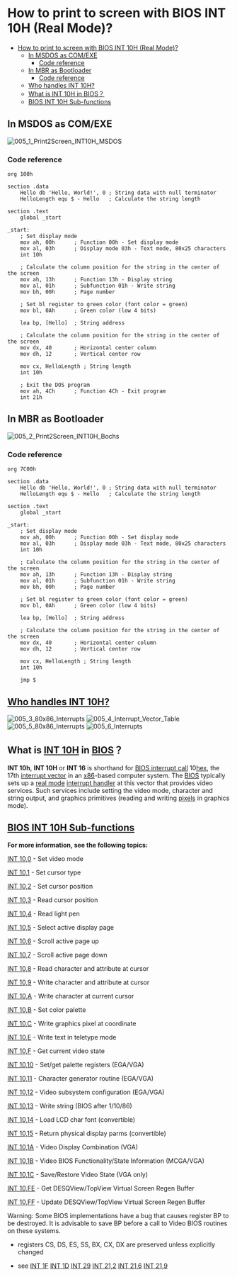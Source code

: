 # How to print to screen with BIOS INT 10H (Real Mode)?

- [How to print to screen with BIOS INT 10H (Real Mode)?](#how-to-print-to-screen-with-bios-int-10h-real-mode)
  - [In MSDOS as COM/EXE](#in-msdos-as-comexe)
    - [Code reference](#code-reference)
  - [In MBR as Bootloader](#in-mbr-as-bootloader)
    - [Code reference](#code-reference-1)
  - [Who handles INT 10H?](#who-handles-int-10h)
  - [What is INT 10H in BIOS？](#what-is-int-10h-in-bios)
  - [BIOS INT 10H Sub-functions](#bios-int-10h-sub-functions)

## In MSDOS as COM/EXE

![005_1_Print2Screen_INT10H_MSDOS](./Images/005_1_Print2Screen_INT10H_MSDOS.png)

### Code reference

```
org 100h

section .data
    Hello db 'Hello, World!', 0 ; String data with null terminator
    HelloLength equ $ - Hello   ; Calculate the string length

section .text
    global _start

_start:
    ; Set display mode
    mov ah, 00h      ; Function 00h - Set display mode
    mov al, 03h      ; Display mode 03h - Text mode, 80x25 characters
    int 10h

    ; Calculate the column position for the string in the center of the screen
    mov ah, 13h      ; Function 13h - Display string
    mov al, 01h      ; Subfunction 01h - Write string
    mov bh, 00h      ; Page number

    ; Set bl register to green color (font color = green)
    mov bl, 0Ah      ; Green color (low 4 bits)

    lea bp, [Hello]  ; String address

    ; Calculate the column position for the string in the center of the screen
    mov dx, 40       ; Horizontal center column
    mov dh, 12       ; Vertical center row

    mov cx, HelloLength ; String length
    int 10h

    ; Exit the DOS program
    mov ah, 4Ch      ; Function 4Ch - Exit program
    int 21h
```

## In MBR as Bootloader

![005_2_Print2Screen_INT10H_Bochs](./Images/005_2_Print2Screen_INT10H_Bochs.png)

### Code reference

```
org 7C00h

section .data
    Hello db 'Hello, World!', 0 ; String data with null terminator
    HelloLength equ $ - Hello   ; Calculate the string length

section .text
    global _start

_start:
    ; Set display mode
    mov ah, 00h      ; Function 00h - Set display mode
    mov al, 03h      ; Display mode 03h - Text mode, 80x25 characters
    int 10h

    ; Calculate the column position for the string in the center of the screen
    mov ah, 13h      ; Function 13h - Display string
    mov al, 01h      ; Subfunction 01h - Write string
    mov bh, 00h      ; Page number

    ; Set bl register to green color (font color = green)
    mov bl, 0Ah      ; Green color (low 4 bits)

    lea bp, [Hello]  ; String address

    ; Calculate the column position for the string in the center of the screen
    mov dx, 40       ; Horizontal center column
    mov dh, 12       ; Vertical center row

    mov cx, HelloLength ; String length
    int 10h

    jmp $
```

## [Who handles INT 10H?](https://un.uobasrah.edu.iq/lectures/8108.pdf)

![005_3_80x86_Interrupts](./Images/005_3_80x86_Interrupts.png)
![005_4_Interrupt_Vector_Table](./Images/005_4_Interrupt_Vector_Table.png)
![005_5_80x86_Interrupts](./Images/005_5_80x86_Interrupts.png)
![005_6_Interrupts](./Images/005_6_Interrupts.png)

## What is [INT 10H](https://en.wikipedia.org/wiki/INT_10H) in [BIOS](https://wiki.osdev.org/BIOS#BIOS_functionshttps://wiki.osdev.org/BIOS#BIOS_functions)？

**INT 10h**, **INT 10H** or **INT 16** is shorthand for [BIOS interrupt call](https://en.wikipedia.org/wiki/BIOS_interrupt_call "BIOS interrupt call") 10[hex](https://en.wikipedia.org/wiki/Hexadecimal "Hexadecimal"), the 17th [interrupt vector](https://en.wikipedia.org/wiki/Interrupt_vector "Interrupt vector") in an [x86](https://en.wikipedia.org/wiki/X86 "X86")-based computer system. The [BIOS](https://en.wikipedia.org/wiki/BIOS "BIOS") typically sets up a [real mode](https://en.wikipedia.org/wiki/Real_mode "Real mode") [interrupt handler](https://en.wikipedia.org/wiki/Interrupt_handler "Interrupt handler") at this vector that provides video services. Such services include setting the video mode, character and string output, and graphics primitives (reading and writing [pixels](https://en.wikipedia.org/wiki/Pixel "Pixel") in graphics mode).

## [BIOS INT 10H Sub-functions](https://stanislavs.org/helppc/int_10.html)

**For more information, see the following topics:**

[INT 10,0](https://stanislavs.org/helppc/int_10-0.html) - Set video mode

[INT 10,1](https://stanislavs.org/helppc/int_10-1.html) - Set cursor type

[INT 10,2](https://stanislavs.org/helppc/int_10-2.html) - Set cursor position

[INT 10,3](https://stanislavs.org/helppc/int_10-3.html) - Read cursor position

[INT 10,4](https://stanislavs.org/helppc/int_10-4.html) - Read light pen

[INT 10,5](https://stanislavs.org/helppc/int_10-5.html) - Select active display page

[INT 10,6](https://stanislavs.org/helppc/int_10-6.html) - Scroll active page up

[INT 10,7](https://stanislavs.org/helppc/int_10-7.html) - Scroll active page down

[INT 10,8](https://stanislavs.org/helppc/int_10-8.html) - Read character and attribute at cursor

[INT 10,9](https://stanislavs.org/helppc/int_10-9.html) - Write character and attribute at cursor

[INT 10,A](https://stanislavs.org/helppc/int_10-a.html) - Write character at current cursor

[INT 10,B](https://stanislavs.org/helppc/int_10-b.html) - Set color palette

[INT 10,C](https://stanislavs.org/helppc/int_10-c.html) - Write graphics pixel at coordinate

[INT 10,E](https://stanislavs.org/helppc/int_10-e.html) - Write text in teletype mode

[INT 10,F](https://stanislavs.org/helppc/int_10-f.html) - Get current video state

[INT 10,10](https://stanislavs.org/helppc/int_10-10.html) - Set/get palette registers (EGA/VGA)

[INT 10,11](https://stanislavs.org/helppc/int_10-11.html) - Character generator routine (EGA/VGA)

[INT 10,12](https://stanislavs.org/helppc/int_10-12.html) - Video subsystem configuration (EGA/VGA)

[INT 10,13](https://stanislavs.org/helppc/int_10-13.html) - Write string (BIOS after 1/10/86)

[INT 10,14](https://stanislavs.org/helppc/int_10-14.html) - Load LCD char font (convertible)

[INT 10,15](https://stanislavs.org/helppc/int_10-15.html) - Return physical display parms (convertible)

[INT 10,1A](https://stanislavs.org/helppc/int_10-1a.html) - Video Display Combination (VGA)

[INT 10,1B](https://stanislavs.org/helppc/int_10-1b.html) - Video BIOS Functionality/State Information (MCGA/VGA)

[INT 10,1C](https://stanislavs.org/helppc/int_10-1c.html) - Save/Restore Video State  (VGA only)

[INT 10,FE](https://stanislavs.org/helppc/int_10-fe.html) - Get DESQView/TopView Virtual Screen Regen Buffer

[INT 10,FF](https://stanislavs.org/helppc/int_10-ff.html) - Update DESQView/TopView Virtual Screen Regen Buffer

Warning: Some BIOS implementations have a bug that causes register
BP to be destroyed.   It is advisable to save BP before a call to
Video BIOS routines on these systems.

- registers CS, DS, ES, SS, BX, CX, DX are preserved unless explicitly changed

- see  [INT 1F](https://stanislavs.org/helppc/int_1f.html)  [INT 1D](https://stanislavs.org/helppc/int_1d.html)  [INT 29](https://stanislavs.org/helppc/int_29.html)  [INT 21,2](https://stanislavs.org/helppc/int_21-2.html)  [INT 21,6](https://stanislavs.org/helppc/int_21-6.html)  [INT 21,9](https://stanislavs.org/helppc/int_21-9.html)
